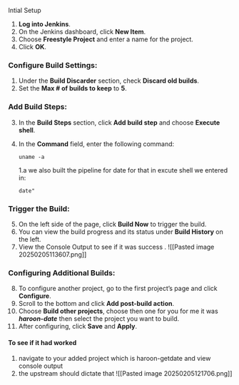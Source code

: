 Intial Setup


1. **Log into Jenkins**.
2. On the Jenkins dashboard, click **New Item**.
3. Choose **Freestyle Project** and enter a name for the project.
4. Click **OK**.

### Configure Build Settings:

1. Under the **Build Discarder** section, check **Discard old builds**.
2. Set the **Max # of builds to keep** to **5**.

### Add Build Steps:

3. In the **Build Steps** section, click **Add build step** and choose **Execute shell**.
4. In the **Command** field, enter the following command:
    
    
    
    
    `uname -a`

	1.a we also built the pipeline for date  for that in excute shell we entered in:

    `date"`

### Trigger the Build:

5. On the left side of the page, click **Build Now** to trigger the build.
6. You can view the build progress and its status under **Build History** on the left.
7. View the Console Output to see if it was success 
. ![[Pasted image 20250205113607.png]]


### Configuring Additional Builds:

8. To configure another project, go to the first project’s page and click **Configure**.
9. Scroll to the bottom and click **Add post-build action**.
10. Choose **Build other projects**, choose then one for you for me it was ***haroon-date*** then select the project you want to build.
11. After configuring, click **Save** and **Apply**.

#### To see if it had worked
1. navigate to your added project which is haroon-getdate and view console output
2. the upstream should dictate that
![[Pasted image 20250205121706.png]]






